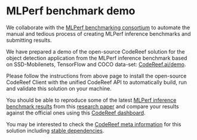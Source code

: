# MLPerf benchmark demo

We collaborate with the [MLPerf benchmarking consortium](https://mlperf.org)
to automate the manual and tedious process of creating MLPerf inference 
benchmarks and submitting results.

We have prepared a demo of the open-source CodeReef solution 
for the object detection application from the MLPerf inference benchmark 
based on SSD-Mobilenets, TensorFlow and COCO data-set: 
[CodeReef.ai/demo](https://CodeReef.ai/demo).

Please follow the instructions from above page to install the open-source CodeReef Client 
with the unified CodeReef API to automatically build, run and validate 
this solution on your machine.

You should be able to reproduce some of the latest 
[MLPerf inference benchmark results](https://mlperf.org/inference-results)
from this [research paper](https://dev.codereef.ai/portal/c/cr-lib/d0e50ebb5b9d4ec9)
and compare your results against the official ones using 
this [CodeReef dashboard](https://dev.codereef.ai/portal/c/cr-result/sota-mlperf-object-detection-v0.5-crowd-benchmarking).

You may be interested to check the [CodeReef meta information](https://dev.codereef.ai/portal/c/cr-solution/demo-obj-detection-coco-tf-cpu-benchmark-linux-portable-workflows/#digital-artifact) 
for this solution including [stable dependencies](https://dev.codereef.ai/portal/c/cr-solution/demo-obj-detection-coco-tf-cpu-benchmark-linux-portable-workflows/#dependencies).
